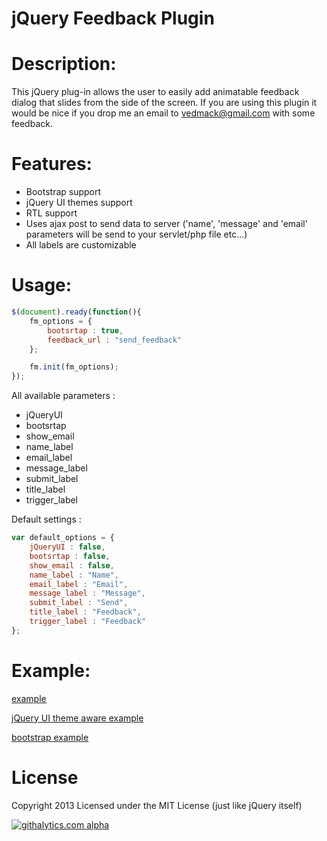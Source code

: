 jQuery Feedback Plugin
===========

Description:
=====

This jQuery plug-in allows the user to easily add animatable feedback dialog that slides from the side of the screen.
If you are using this plugin it would be nice if you drop me an email to vedmack@gmail.com with some feedback.


Features:
=====

  - Bootstrap support 
  - jQuery UI themes support
  - RTL support
  - Uses ajax post to send data to server ('name', 'message' and 'email' parameters will be send to your servlet/php file etc...)
  - All labels are customizable


Usage:
=====

```javascript
$(document).ready(function(){
	fm_options = {
		bootsrtap : true,
		feedback_url : "send_feedback"
	};

	fm.init(fm_options);
});
```

All available parameters :

* jQueryUI
* bootsrtap
* show_email
* name_label
* email_label
* message_label
* submit_label
* title_label
* trigger_label

Default settings :

```javascript
var default_options = {
	jQueryUI : false,
	bootsrtap : false,
	show_email : false,
	name_label : "Name",
	email_label : "Email",
	message_label : "Message",
	submit_label : "Send",
	title_label : "Feedback",
	trigger_label : "Feedback"
};
```

Example:
=====

[example](https://dl.dropboxusercontent.com/u/55621125/feedback_me/example.html)

[jQuery UI theme aware example](https://dl.dropboxusercontent.com/u/55621125/feedback_me/example_jqueryUI.html)

[bootstrap example](https://dl.dropboxusercontent.com/u/55621125/feedback_me/example_bootstrap.html)


License
=====

Copyright 2013
Licensed under the MIT License (just like jQuery itself)



[![githalytics.com alpha](https://cruel-carlota.pagodabox.com/b6da00ccf307b6c278c41ba942e9af7c "githalytics.com")](http://githalytics.com/vedmack/feedback_me)
